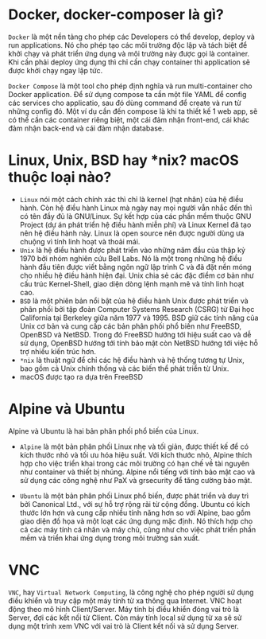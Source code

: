 # Docker, docker-composer là gì?
`Docker` là một nền tảng cho phép các Developers có thể develop, deploy và run applications. Nó cho phép tạo các môi trường độc lập và tách biệt để khởi chạy và phát triển ứng dụng và môi trường này được gọi là container. Khi cần phải deploy ứng dụng thì chỉ cần chạy container thì application sẽ được khởi chạy ngay lập tức.

`Docker Compose` là một tool cho phép định nghĩa và run multi-container cho Docker application. Để sử dụng compose ta cần một file YAML để config các services cho applicatio, sau đó dùng command để create và run từ những config đó. Một ví dụ cần đến compose là khi ta thiết kế 1 web app, sẽ có thể cần các container riêng biệt, một cái đảm nhận front-end, cái khác đảm nhận back-end và cái đảm nhận database. 
# Linux, Unix, BSD hay *nix? macOS thuộc loại nào?
- `Linux` nói một cách chính xác thì chỉ là kernel (hạt nhân) của hệ điều hành. Còn hệ điều hành Linux mà ngày nay mọi người vẫn nhắc đến thì có tên đầy đủ là GNU/Linux. Sự kết hợp của các phần mềm thuộc GNU Project (dự án phát triển hệ điều hành miễn phí) và Linux Kernel đã tạo nên hệ điều hành này. Linux là open source nên được người dùng ưa chuộng vì tính linh hoạt và thoải mái.
- `Unix` là hệ điều hành được phát triển vào những năm đầu của thập kỷ 1970 bởi nhóm nghiên cứu Bell Labs. Nó là một trong những hệ điều hành đầu tiên được viết bằng ngôn ngữ lập trình C và đã đặt nền móng cho nhiều hệ điều hành hiện đại. Unix chia sẻ các đặc điểm cơ bản như cấu trúc Kernel-Shell, giao diện dòng lệnh mạnh mẽ và tính linh hoạt cao.
- `BSD`  là một phiên bản nổi bật của hệ điều hành Unix được phát triển và phân phối bởi tập đoàn Computer Systems Research (CSRG) từ Đại học California tại Berkeley giữa năm 1977 và 1995. BSD giữ các tính năng của Unix cơ bản và cung cấp các bản phân phối phổ biến như FreeBSD, OpenBSD và NetBSD. Trong đó FreeBSD hướng tới hiệu suất cao và dễ sử dụng, OpenBSD hướng tới tính bảo mật còn NetBSD hướng tới việc hỗ trợ nhiều kiến trúc hơn.
- `*nix` là thuật ngữ để chỉ các hệ điều hành và hệ thống tương tự Unix, bao gồm cả Unix chính thống và các biến thể phát triển từ Unix.
- macOS được tạo ra dựa trên FreeBSD
# Alpine và Ubuntu
Alpine và Ubuntu là hai bản phân phối phổ biến của Linux.
- `Alpine` là một bản phân phối Linux nhẹ và tối giản, được thiết kế để có kích thước nhỏ và tối ưu hóa hiệu suất. Với kích thước nhỏ, Alpine thích hợp cho việc triển khai trong các môi trường có hạn chế về tài nguyên như container và thiết bị nhúng. Alpine nổi tiếng với tính bảo mật cao và sử dụng các công nghệ như PaX và grsecurity để tăng cường bảo mật.

- `Ubuntu` là một bản phân phối Linux phổ biến, được phát triển và duy trì bởi Canonical Ltd., với sự hỗ trợ rộng rãi từ cộng đồng. Ubuntu có kích thước lớn hơn và cung cấp nhiều tính năng hơn so với Alpine, bao gồm giao diện đồ họa và một loạt các ứng dụng mặc định. Nó thích hợp cho cả các máy tính cá nhân và máy chủ, cũng như cho việc phát triển phần mềm và triển khai ứng dụng trong môi trường sản xuất.

# VNC 
`VNC`, hay `Virtual Network Computing`, là công nghệ cho phép người sử dụng điều khiển và truy cập một máy tính từ xa thông qua Internet. VNC hoạt động theo mô hình Client/Server. Máy tính bị điều khiển đóng vai trò là Server, đợi các kết nối từ Client. Còn máy tính local sử dụng từ xa sẽ sử dụng một trình xem VNC với vai trò là Client kết nối và sử dụng Server.
